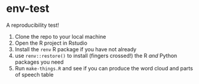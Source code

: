 # env-test

A reproducibility test!

1. Clone the repo to your local machine
2. Open the R project in Rstudio
3. Install the `renv` R package if you have not already
4. use `renv::restore()` to install (fingers crossed!) the R *and* Python packages you need
5. Run `make-things.R` and see if you can produce the word cloud and parts of speech table